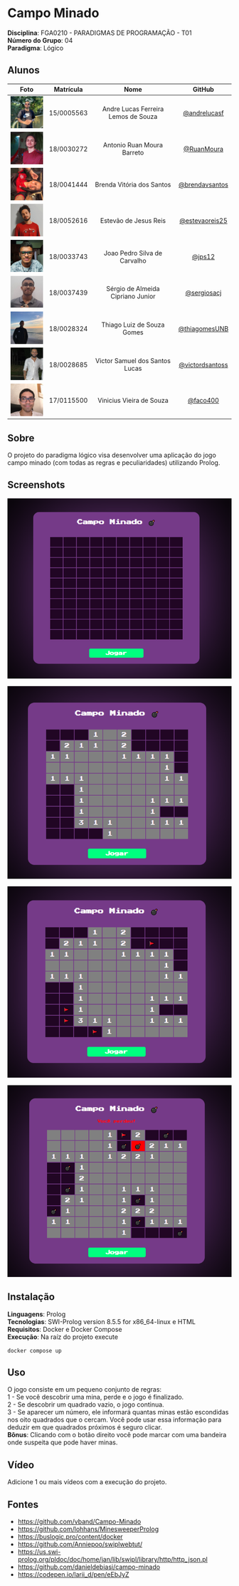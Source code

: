 # Campo Minado

**Disciplina**: FGA0210 - PARADIGMAS DE PROGRAMAÇÃO - T01 <br>
**Número do Grupo**: 04<br>
**Paradigma**: Lógico<br>

## Alunos
| Foto | Matrícula | Nome | GitHub |
|:--:|:--:|:--:|:--:|
| <img src="./images/members/andre.jpg" width="100">| 15/0005563 | Andre Lucas Ferreira Lemos de Souza | [@andrelucasf](https://github.com/andrelucasf) 
| <img src="./images/members/ruan.jpg" width="100">| 18/0030272 | Antonio Ruan Moura Barreto | [@RuanMoura](https://github.com/RuanMoura) 
| <img src="./images/members/brenda.jpg" width="100">| 18/0041444 | Brenda Vitória dos Santos | [@brendavsantos](https://github.com/brendavsantos)
| <img src="./images/members/estevao.jpg" width="100">| 18/0052616 | Estevão de Jesus Reis | [@estevaoreis25](https://github.com/estevaoreis25)
| <img src="./images/members/joao.jpg" width="100">| 18/0033743 | Joao Pedro Silva de Carvalho | [@jps12](https://github.com/jps12) 
| <img src="./images/members/sergio.jpg" width="100">| 18/0037439 | Sérgio de Almeida Cipriano Junior | [@sergiosacj](https://github.com/sergiosacj) 
| <img src="./images/members/thiago.jpg" width="100">| 18/0028324 | Thiago Luiz de Souza Gomes| [@thiagomesUNB](https://github.com/thiagomesUNB) 
| <img src="./images/members/victor.jpg" width="100">| 18/0028685 | Victor Samuel dos Santos Lucas| [@victordsantoss](https://github.com/victordsantoss) 
| <img src="./images/members/vini.jpg" width="100">| 17/0115500 | Vinicius Vieira de Souza | [@faco400](https://github.com/faco400) 

## Sobre 
O projeto do paradigma lógico visa desenvolver uma aplicação do jogo campo minado (com todas as regras e peculiaridades) utilizando Prolog. 

## Screenshots
![Inicio](images/screenshots/inicio.png)

![Meio](images/screenshots/meio.png)

![Meio Flag](images/screenshots/meio_flag.png)

![Derrota](images/screenshots/derrota.png)
## Instalação 
**Linguagens**: Prolog<br>
**Tecnologias**: SWI-Prolog version 8.5.5 for x86_64-linux e HTML<br>
**Requisitos**: Docker e Docker Compose<br>
**Execução**: Na raíz do projeto execute 
```
docker compose up
```
## Uso 
O jogo consiste em um pequeno conjunto de regras:  
1 - Se você descobrir uma mina, perde e o jogo é finalizado.  
2 - Se descobrir um quadrado vazio, o jogo continua.  
3 - Se aparecer um número, ele informará quantas minas estão escondidas nos oito quadrados que o cercam. Você pode usar essa informação para deduzir em que quadrados próximos é seguro clicar.   
**Bônus**: Clicando com o botão direito você pode marcar com uma bandeira onde suspeita que pode haver minas.  

## Vídeo
Adicione 1 ou mais vídeos com a execução do projeto.

## Fontes
* https://github.com/vband/Campo-Minado 
* https://github.com/lohhans/MinesweeperProlog
* https://buslogic.pro/content/docker
* https://github.com/Anniepoo/swiplwebtut/
* https://us.swi-prolog.org/pldoc/doc/home/jan/lib/swipl/library/http/http_json.pl
* https://github.com/danieldebiasi/campo-minado
* https://codepen.io/larii_d/pen/eEbJyZ 
